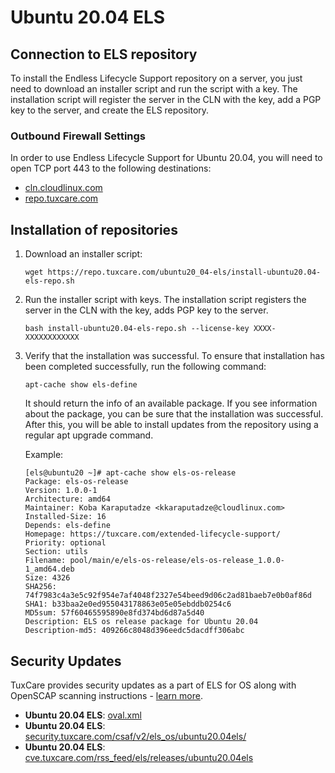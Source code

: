 # Ubuntu 20.04 ELS

## Connection to ELS repository

To install the Endless Lifecycle Support repository on a server, you just need to download an installer script and run the script with a key. The installation script will register the server in the CLN with the key, add a PGP key to the server, and create the ELS repository.

### Outbound Firewall Settings

In order to use Endless Lifecycle Support for Ubuntu 20.04, you will need to open TCP port 443 to the following destinations:

* [cln.cloudlinux.com](http://cln.cloudlinux.com)
* [repo.tuxcare.com](http://repo.tuxcare.com)

## Installation of repositories

1. Download an installer script:

   <CodeWithCopy>

   ```
   wget https://repo.tuxcare.com/ubuntu20_04-els/install-ubuntu20.04-els-repo.sh
   ```

   </CodeWithCopy>

2. Run the installer script with keys. The installation script registers the server in the CLN with the key, adds PGP key to the server.

   <CodeWithCopy>

   ```
   bash install-ubuntu20.04-els-repo.sh --license-key XXXX-XXXXXXXXXXXX
   ```

   </CodeWithCopy>

3. Verify that the installation was successful. To ensure that installation has been completed successfully, run the following command:

   <CodeWithCopy>

   ```
   apt-cache show els-define
   ```

   </CodeWithCopy>

   It should return the info of an available package. If you see information about the package, you can be sure that the installation was successful. After this, you will be able to install updates from the repository using a regular apt upgrade command.

   Example:
 
   ```
   [els@ubuntu20 ~]# apt-cache show els-os-release
   Package: els-os-release
   Version: 1.0.0-1
   Architecture: amd64
   Maintainer: Koba Karaputadze <kkaraputadze@cloudlinux.com>
   Installed-Size: 16
   Depends: els-define
   Homepage: https://tuxcare.com/extended-lifecycle-support/
   Priority: optional
   Section: utils
   Filename: pool/main/e/els-os-release/els-os-release_1.0.0-1_amd64.deb
   Size: 4326
   SHA256: 74f7983c4a3e5c92f954e7af4048f2327e54beed9d06c2ad81baeb7e0b0af86d
   SHA1: b33baa2e0ed955043178863e05e05ebddb0254c6
   MD5sum: 57f60465595890e8fd374bd6d87a5d40
   Description: ELS os release package for Ubuntu 20.04
   Description-md5: 409266c8048d396eedc5dacdff306abc
   ```

## Security Updates

TuxCare provides security updates as a part of ELS for OS along with OpenSCAP scanning instructions - [learn more](./security-updates).

* **Ubuntu 20.04 ELS**: [oval.xml](https://security.tuxcare.com/oval/els_os/ubuntu20.04els/oval.xml)
* **Ubuntu 20.04 ELS**: [security.tuxcare.com/csaf/v2/els_os/ubuntu20.04els/](https://security.tuxcare.com/csaf/v2/els_os/ubuntu20.04els/)
* **Ubuntu 20.04 ELS**: [cve.tuxcare.com/rss_feed/els/releases/ubuntu20.04els](https://cve.tuxcare.com/rss_feed/els/releases/ubuntu20.04els)
